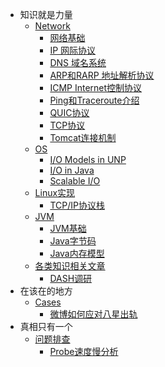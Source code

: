 * 知识就是力量
    * [Network](network/)
        * [网络基础](network/network-basic.md)
        * [IP 网际协议](network/ip.md)
        * [DNS 域名系统](network/dns.md)
        * [ARP和RARP 地址解析协议](network/arp-and-rarp.md)
        * [ICMP Internet控制协议](network/icmp.md)
        * [Ping和Traceroute介绍](network/ping-and-traceroute.md)
        * [QUIC协议](network/quic.md)
        * [TCP协议](network/tcp.md)
        * [Tomcat连接机制](network/tomcat-connector.md)
    * [OS](os/)
        * [I/O Models in UNP](os/unp.md)
        * [I/O in Java](os/io-in-java.md)
		* [Scalable I/O](os/scalable-io.md)
	* [Linux实现](linux/)
		* [TCP/IP协议栈](linux/tcpip-in-linux.md)
    * [JVM](jvm/)
        * [JVM基础](jvm/jvm-basic.md)
        * [Java字节码](jvm/bytecode.md)
        * [Java内存模型](jvm/jmm.md)
    * [各类知识相关文章](knowledge/)
        * [DASH调研](knowledge/dash.md)
* 在该在的地方
	* [Cases](arch/)
		* [微博如何应对八星出轨](arch/wb-hot.md)
* 真相只有一个
    * [问题排查](troubleshooting/)
        * [Probe速度慢分析](troubleshooting/probe-slow.md)

